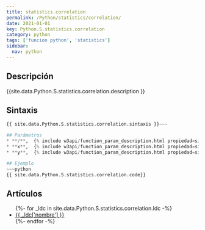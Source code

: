 ```yaml
---
title: statistics.correlation
permalink: /Python/statistics/correlation/
date: 2021-01-01
key: Python.S.statistics.correlation
category: python
tags: ['funcion python', 'statistics']
sidebar: 
  nav: python
---
```


## Descripción
{{site.data.Python.S.statistics.correlation.description }}

## Sintaxis
~~~python
{{ site.data.Python.S.statistics.correlation.sintaxis }}~~~

## Parámetros
* **/**,  {% include w3api/function_param_description.html propiedad=site.data.Python.S.statistics.correlation valor="/" %}
* **x**,  {% include w3api/function_param_description.html propiedad=site.data.Python.S.statistics.correlation valor="x" %}
* **y**,  {% include w3api/function_param_description.html propiedad=site.data.Python.S.statistics.correlation valor="y" %}

## Ejemplo
~~~python
{{ site.data.Python.S.statistics.correlation.code}}
~~~

## Artículos
<ul>
{%- for _ldc in site.data.Python.S.statistics.correlation.ldc -%}
   <li>
       <a href="{{_ldc['url'] }}">{{ _ldc['nombre'] }}</a>
   </li>
{%- endfor -%}
</ul>
